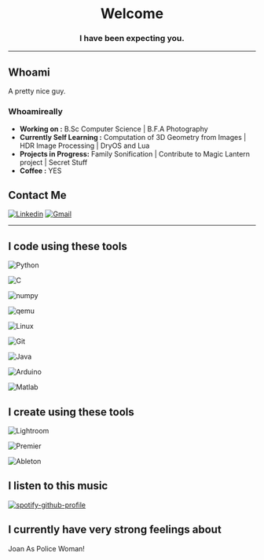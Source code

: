 <h1 align="center">Welcome</h1>
<h3 align="center">I have been expecting you.</h3>

---------------------------------------
## Whoami
A pretty nice guy.

### Whoamireally
-  **Working on :** B.Sc Computer Science | B.F.A Photography
-  **Currently Self Learning :** Computation of 3D Geometry from Images | HDR Image Processing | DryOS and Lua
-  **Projects in Progress:** Family Sonification | Contribute to Magic Lantern project | Secret Stuff
-  **Coffee :** YES

## Contact Me
[![Linkedin](https://img.shields.io/badge/-LinkedIn-blue?style=flat&logo=Linkedin&logoColor=white)](https://www.linkedin.com/in/tamir-elazar)
[![Gmail](https://img.shields.io/badge/-Gmail-c14438?style=flat&logo=Gmail&logoColor=white)](mailto:tamir.elazar@gmail.com)

--------------------------------------

## I code using these tools

![Python](https://img.shields.io/badge/-Python-3776AB?style=flat&logo=Python&labelColor=black) 

![C](https://img.shields.io/badge/-C,_C++-A8B9CC?style=flat&logo=c&labelColor=black&) 

![numpy](https://img.shields.io/badge/-NumPy-013243?style=flat&logo=NumPy&labelColor=black) 

![qemu](https://img.shields.io/badge/-QEMU-FF6600?style=flat&logo=QEMU&labelColor=black) 

![Linux](https://img.shields.io/badge/Linux-FCC624?style=flat&logo=linux&labelColor=black) 

![Git](https://img.shields.io/badge/-Git-F05032?style=flat&logo=git&labelColor=black) 

![Java](https://img.shields.io/badge/-java-007396?style=flat&logo=java&labelColor=black) 

![Arduino](https://img.shields.io/badge/Arduino-00979D?style=flat&logo=arduino&labelColor=black) 

![Matlab](https://img.shields.io/badge/Matlab-0076A8?style=flat&logo=Mathworks&labelColor=black) 


## I create using these tools
![Lightroom](https://img.shields.io/badge/-_Adobe_Lightroom-31A8FF?style=flat&logo=Adobe-Lightroom&labelColor=black) 

![Premier](https://img.shields.io/badge/-_Adobe_Premiere_Pro-9999FF?style=flat&logo=Adobe-Premiere-Pro&labelColor=black)

![Ableton](https://img.shields.io/badge/-_Ableton_Live-000000?style=flat&logo=Ableton-Live&labelColor=black)

## I listen to this music
[![spotify-github-profile](https://spotify-github-profile.vercel.app/api/view?uid=21ujpbe44jc2cl6ll2lyl2kpi&cover_image=true&theme=novatorem)](https://spotify-github-profile.vercel.app/api/view?uid=21ujpbe44jc2cl6ll2lyl2kpi&redirect=true)

## I currently have very strong feelings about
Joan As Police Woman!
